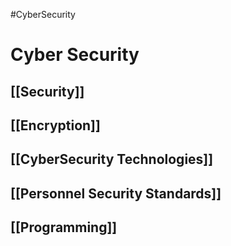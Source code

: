 #CyberSecurity 
# Cyber Security
## [[Security]]
## [[Encryption]]
## [[CyberSecurity Technologies]]
## [[Personnel Security Standards]]
## [[Programming]]